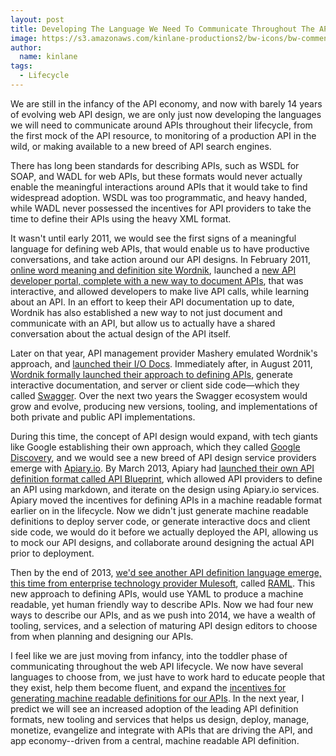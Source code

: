 ```yaml
---
layout: post
title: Developing The Language We Need To Communicate Throughout The API Lifecycle
image: https://s3.amazonaws.com/kinlane-productions2/bw-icons/bw-comment-bubbles.png
author:
  name: kinlane
tags:
  - Lifecycle
---
```

We are still in the infancy of the API economy, and now with barely 14 years of evolving web API design, we are only just now developing the languages we will need to communicate around APIs throughout their lifecycle, from the first mock of the API resource, to monitoring of a production API in the wild, or making available to a new breed of API search engines.

There has long been standards for describing APIs, such as WSDL for SOAP, and WADL for web APIs, but these formats would never actually enable the meaningful interactions around APIs that it would take to find widespread adoption. WSDL was too programmatic, and heavy handed, while WADL never possessed the incentives for API providers to take the time to define their APIs using the heavy XML format.

It wasn't until early 2011, we would see the first signs of a meaningful language for defining web APIs, that would enable us to have productive conversations, and take action around our API designs. In February 2011, [online word meaning and definition site Wordnik](https://www.wordnik.com/), launched a [new API developer portal, complete with a new way to document APIs](http://blog.wordnik.com/calling-all-developers-check-out-our-new-developer-site), that was interactive, and allowed developers to make live API calls, while learning about an API. In an effort to keep their API documentation up to date, Wordnik has also established a new way to not just document and communicate with an API, but allow us to actually have a shared conversation about the actual design of the API itself.

Later on that year, API management provider Mashery emulated Wordnik's approach, and [launched their I/O Docs](http://www.marketwired.com/press-release/mashery-unveils-next-generation-of-api-documentation-1541728.htm). Immediately after, in August 2011, [Wordnik formally launched their approach to defining APIs](http://blog.wordnik.com/wordnik-news-swagger-jobs-nosql-now), generate interactive documentation, and server or client side code—which they called [Swagger](http://swagger.wordnik.com/). Over the next two years the Swagger ecosystem would grow and evolve, producing new versions, tooling, and implementations of both private and public API implementations.

During this time, the concept of API design would expand, with tech giants like Google establishing their own approach, which they called [Google Discovery](https://developers.google.com/discovery/), and we would see a new breed of API design service providers emerge with [Apiary.io](http://apiary.io). By March 2013, Apiary had [launched their own API definition format called API Blueprint](http://blog.apiary.io/2013/03/28/New-API-Blueprint-Format-Roll-Out/), which allowed API providers to define an API using markdown, and iterate on the design using Apiary.io services. Apiary moved the incentives for defining APIs in a machine readable format earlier on in the lifecycle. Now we didn't just generate machine readable definitions to deploy server code, or generate interactive docs and client side code, we would do it before we actually deployed the API, allowing us to mock our API designs, and collaborate around designing the actual API prior to deployment.

Then by the end of 2013, [we'd see another API definition language emerge, this time from enterprise technology provider Mulesoft](http://blogs.mulesoft.org/raml-web-tooling-unleashed/), called [RAML](http://raml.org/). This new approach to defining APIs, would use YAML to produce a machine readable, yet human friendly way to describe APIs. Now we had four new ways to describe our APIs, and as we push into 2014, we have a wealth of tooling, services, and a selection of maturing API design editors to choose from when planning and designing our APIs.

I feel like we are just moving from infancy, into the toddler phase of communicating throughout the web API lifecycle. We now have several languages to choose from, we just have to work hard to educate people that they exist, help them become fluent, and expand the [incentives for generating machine readable definitions for our APIs](http://apievangelist.com/2014/06/05/what-are-the-incentives-for-creating-machine-readable-api-definitions/). In the next year, I predict we will see an increased adoption of the leading API definition formats, new tooling and services that helps us design, deploy, manage, monetize, evangelize and integrate with APIs that are driving the API, and app economy--driven from a central, machine readable API definition.